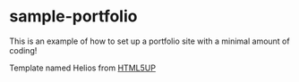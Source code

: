 # sample-portfolio
This is an example of how to set up a portfolio site with a minimal amount of coding!

Template named Helios from [HTML5UP](https://html5up.net/helios)